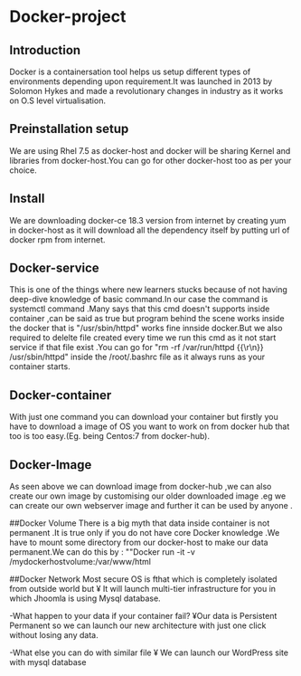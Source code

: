 # Docker-project

## Introduction 
Docker is a containersation tool helps us setup different types of environments depending upon requirement.It was launched in 2013 by Solomon Hykes and made a revolutionary changes in industry as it works on O.S level virtualisation.
                
## Preinstallation setup
We are using Rhel 7.5 as docker-host and docker will be sharing Kernel and libraries from docker-host.You can go for other docker-host too as per your choice.
                  
 ## Install
We are downloading docker-ce 18.3 version from internet by creating yum in docker-host as it will download all the dependency itself by putting url of docker rpm from internet. 

## Docker-service
This is one of the things where new learners stucks because of not having deep-dive knowledge of basic command.In our case the command is systemctl command .Many says that this cmd doesn't supports inside container ,can be said as true but program behind the scene works inside the docker that is "/usr/sbin/httpd" works fine  innside docker.But we also required to delelte file created every time we run this cmd as it not start service if that file exist .You can go for "rm -rf /var/run/httpd  {{\r\n}} /usr/sbin/httpd" inside the /root/.bashrc file as it always runs as your container starts.
                  
## Docker-container
With just one command you can download your container but firstly  you have to download a image of OS you want to work on from docker hub that too is too easy.(Eg. being Centos:7 from docker-hub).

## Docker-Image
As seen above we can download image from docker-hub ,we  can also create our own image by customising our older downloaded image .eg we can create our own webserver image and further it can be used by anyone .

##Docker Volume
               There is  a big myth that data inside container is not permanent .It is true only if you do not have core Docker knowledge .We have to mount some directory from our docker-host to make our data permanent.We can do this by :
                 ""Docker run -it -v /mydockerhostvolume:/var/www/html
                 
 ##Docker Network
                   Most secure  OS is fthat which is completely isolated  from outside world but 
¥ It will launch multi-tier infrastructure for you in which Jhoomla is using Mysql database.

-What happen to your data if your container fail? 
¥Our data is Persistent Permanent so we can launch our new architecture with just one click without losing any data. 


-What else you can do with similar file
¥ We can launch our WordPress site with mysql database

